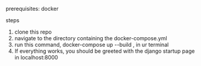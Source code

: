 prerequisites: docker

steps
1. clone this repo
2. navigate to the directory containing the docker-compose.yml
3. run this command, docker-compose up --build , in ur terminal
4. If everything works, you should be greeted with the django startup page in localhost:8000
